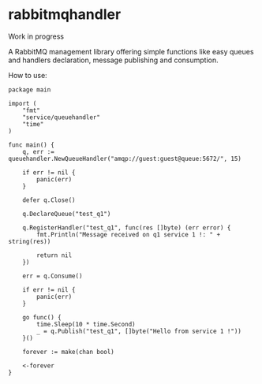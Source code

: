 # rabbitmqhandler

Work in progress

A RabbitMQ management library offering simple functions like easy queues and handlers declaration, message publishing and consumption.

How to use:

```
package main

import (
	"fmt"
	"service/queuehandler"
	"time"
)

func main() {
	q, err := queuehandler.NewQueueHandler("amqp://guest:guest@queue:5672/", 15)

	if err != nil {
		panic(err)
	}

	defer q.Close()

	q.DeclareQueue("test_q1")

	q.RegisterHandler("test_q1", func(res []byte) (err error) {
		fmt.Println("Message received on q1 service 1 !: " + string(res))

		return nil
	})

	err = q.Consume()

	if err != nil {
		panic(err)
	}

	go func() {
		time.Sleep(10 * time.Second)
		_ = q.Publish("test_q1", []byte("Hello from service 1 !"))
	}()

	forever := make(chan bool)

	<-forever
}
```
